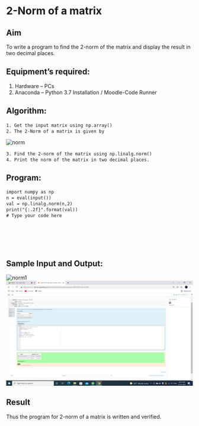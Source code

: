 # 2-Norm of a matrix
## Aim
To write a program to find the 2-norm of the matrix and display the result in two decimal places.
## Equipment’s required:
1.	Hardware – PCs
2.	Anaconda – Python 3.7 Installation / Moodle-Code Runner
## Algorithm:
	1. Get the input matrix using np.array()
	2. The 2-Norm of a matrix is given by 
![norm](./normeqn1.jpg)
    
    3. Find the 2-norm of the matrix using np.linalg.norm()
	4. Print the norm of the matrix in two decimal places.
## Program:
```
import numpy as np
n = eval(input())
val = np.linalg.norm(n,2)
print("{:.2f}".format(val))
# Type your code here






```
## Sample Input and Output:
![norm1](.//input.jpg)
![output](.//norn.png)

## Result
Thus the program for 2-norm of a matrix is written and verified.
